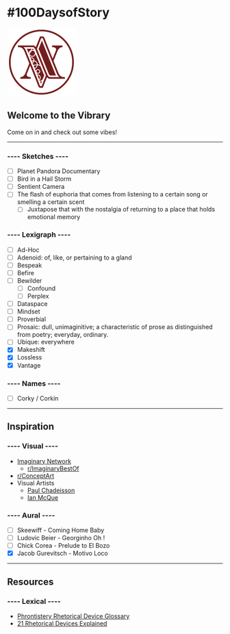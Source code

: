 # #100DaysofStory

![Welcome to the Vibrary](images/vibrary-logo.png)

## Welcome to the Vibrary

Come on in and check out some vibes!

---

### ---- Sketches ----

- [ ] Planet Pandora Documentary
- [ ] Bird in a Hail Storm
- [ ] Sentient Camera
- [ ] The flash of euphoria that comes from listening to a certain song or smelling a certain scent
  - [ ] Juxtapose that with the nostalgia of returning to a place that holds emotional memory

### ---- Lexigraph ----

- [ ] Ad-Hoc
- [ ] Adenoid: of, like, or pertaining to a gland
- [ ] Bespeak
- [ ] Befire
- [ ] Bewilder
  - [ ] Confound
  - [ ] Perplex
- [ ] Dataspace
- [ ] Mindset
- [ ] Proverbial
- [ ] Prosaic: dull, unimaginitive; a characteristic of prose as distinguished from poetry; everyday, ordinary.
- [ ] Ubique: everywhere
- [x] Makeshift
- [x] Lossless
- [x] Vantage

### ---- Names ----

- [ ] Corky / Corkin

---

## Inspiration

### ---- Visual ----

- [Imaginary Network](https://www.reddit.com/r/ImaginaryNetwork/wiki/networksublist)
  - [r/ImaginaryBestOf](https://www.reddit.com/r/ImaginaryBestOf/)
- [r/ConceptArt](https://www.reddit.com/r/conceptart/)
- Visual Artists
  - [Paul Chadeisson](https://paulchadeisson.com/projects)
  - [Ian McQue](https://ianmcque.bigcartel.com)

### ---- Aural ----

- [ ] Skeewiff - Coming Home Baby
- [ ] Ludovic Beier - Georginho Oh !
- [ ] Chick Corea - Prelude to El Bozo
- [x] Jacob Gurevitsch - Motivo Loco

---

## Resources

### ---- Lexical ----

- [Phrontistery Rhetorical Device Glossary](http://phrontistery.info/rhetoric.html)
- [21 Rhetorical Devices Explained](http://mentalfloss.com/article/60234/21-rhetorical-devices-explained)

